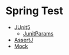 # Spring Test
- [JUnit5](/spring/test/Junit5.md)
  - [JunitParams](/spring/test/JunitParams.md)
- [AssertJ](/spring/test/AssertJ.md)
- [Mock](/spring/test/mock.md)
